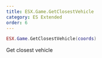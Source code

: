 ```yaml
---
title: ESX.Game.GetClosestVehicle
category: ES Extended
order: 6
---
```


```lua
ESX.Game.GetClosestVehicle(coords)
```

Get closest vehicle

